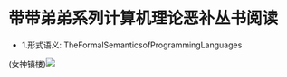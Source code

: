 # 带带弟弟系列计算机理论恶补丛书阅读

- 1.形式语义: TheFormalSemanticsofProgrammingLanguages








(女神镇楼)![](https://penlab-1252869057.cos.ap-beijing.myqcloud.com/2021-09-11-EjlLtmPUYAEurhl%20copy.jpeg)

